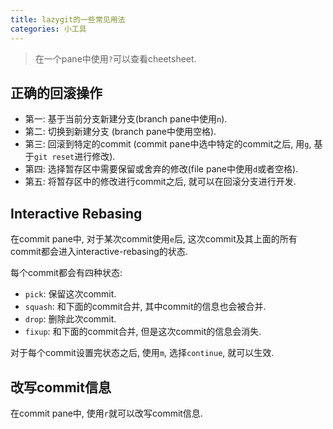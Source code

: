 ```yaml
---
title: lazygit的一些常见用法
categories: 小工具
---
```


> 在一个pane中使用`?`可以查看cheetsheet.



## 正确的回滚操作

* 第一: 基于当前分支新建分支(branch pane中使用`n`).
* 第二: 切换到新建分支 (branch pane中使用空格).
* 第三: 回滚到特定的commit (commit pane中选中特定的commit之后, 用`g`, 基于`git reset`进行修改).
* 第四: 选择暂存区中需要保留或舍弃的修改(file pane中使用`d`或者空格).
* 第五: 将暂存区中的修改进行commit之后, 就可以在回滚分支进行开发.



## Interactive Rebasing

在commit pane中, 对于某次commit使用`e`后, 这次commit及其上面的所有commit都会进入interactive-rebasing的状态.

每个commit都会有四种状态:

* `pick`: 保留这次commit.
* `squash`: 和下面的commit合并, 其中commit的信息也会被合并.
* `drop`: 删除此次commit.
* `fixup`: 和下面的commit合并, 但是这次commit的信息会消失.

对于每个commit设置完状态之后, 使用`m`, 选择`continue`, 就可以生效.



## 改写commit信息

在commit pane中, 使用`r`就可以改写commit信息.

